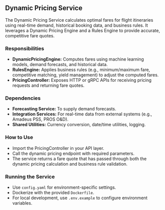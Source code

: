 ## Dynamic Pricing Service
The Dynamic Pricing Service calculates optimal fares for flight itineraries using real-time demand, historical booking data, and business rules. It leverages a Dynamic Pricing Engine and a Rules Engine to provide accurate, competitive fare quotes.

### Responsibilities
- **DynamicPricingEngine:** Computes fares using machine learning models, demand forecasts, and historical data.
- **RulesEngine:** Applies business rules (e.g., minimum/maximum fare, competitive matching, yield management) to adjust the computed fares.
- **PricingController:** Exposes HTTP or gRPC APIs for receiving pricing requests and returning fare quotes.

### Dependencies
- **Forecasting Service:** To supply demand forecasts.
- **Integration Services:** For real-time data from external systems (e.g., Amadeus PSS, PROS O&D).
- **Shared Utilities:** Currency conversion, date/time utilities, logging.

### How to Use
- Import the PricingController in your API layer.
- Call the dynamic pricing endpoint with required parameters.
- The service returns a fare quote that has passed through both the dynamic pricing calculation and business rule validation.

### Running the Service
- Use `config.yaml` for environment-specific settings.
- Dockerize with the provided `Dockerfile`.
- For local development, use `.env.example` to configure environment variables.
